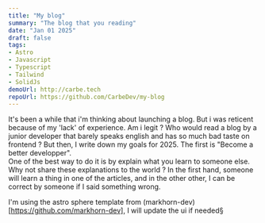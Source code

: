 ```yaml
---
title: "My blog"
summary: "The blog that you reading"
date: "Jan 01 2025"
draft: false
tags:
- Astro
- Javascript
- Typescript
- Tailwind
- SolidJs
demoUrl: http://carbe.tech
repoUrl: https://github.com/CarbeDev/my-blog
---
```


It's been a while that i'm thinking about launching a blog. But i was reticent because of my 'lack' of experience. Am i legit ?
Who would read a blog by a junior developer that barely speaks english and has so much bad taste on frontend ?
But then, I write down my goals for 2025. The first is "Become a better developper".  
One of the best way to do it is by explain what you learn to someone else. Why not share these explanations to the world ?
In the first hand, someone will learn a thing in one of the articles, and in the other other, I can be correct by someone if I said something wrong.

I'm using the astro sphere template from (markhorn-dev)[https://github.com/markhorn-dev], I will update the ui if needed§
